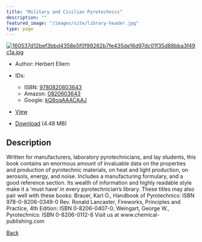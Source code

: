 ```yaml
---
title: "Military and Civilian Pyrotechnics"
description: ""
featured_image: "/images/site/library-header.jpg"
type: page
---
```


<a href="https://drive.google.com/uc?export=view&id=1UM_A2FxHYf4IVY-nHy18gfHqbh5Gw1X3" target="_blank">![160537d12bef3bbd4358e5f0f99262b7fe435de16d97dc01f35d88bba3f49c1a.jpg](https://drive.google.com/uc?export=view&id=1Vn5M-P6zWtWNDrGCVSGntiyU4qNclP9y)</a>
* Author: Herbert Ellern
* IDs:
  * ISBN: <a href="https://www.worldcat.org/isbn/9780820603643" target="_blank">9780820603643</a>
  * Amazon: <a href="https://www.amazon.com/dp/0820603643" target="_blank">0820603643</a>
  * Google: <a href="https://books.google.com/books?id=kQ8oqAAACAAJ" target="_blank">kQ8oqAAACAAJ</a>
* <a href="https://drive.google.com/uc?export=view&id=1UM_A2FxHYf4IVY-nHy18gfHqbh5Gw1X3" target="_blank">View</a>

* [Download](https://drive.google.com/uc?export=download&id=1UM_A2FxHYf4IVY-nHy18gfHqbh5Gw1X3) (4.48 MB)

## Description<div>
<p>Written for manufacturers, laboratory pyrotechnicians, and lay students, this book contains an enormous amount of invaluable data on the properties and production of pyrotechnic materials, on heat and light production, on aerosols, energy, and noise. Includes a manufacturing formulary, and a good reference section. Its wealth of information and highly readable style make it a ‘must have’ in every pyrotechnician’s library. These titles may also pair well with these books: Brauer, Karl O., Handbook of Pyrotechnics: ISBN 978-0-8206-0349-0 Rev. Ronald Lancaster, Fireworks, Principles and Practice, 4th Edition: ISBN 0-8206-0407-0; Weingart, George W., Pyrotechnics: ISBN 0-8206-0112-8 Visit us at www.chemical-publishing.com</p></div>

[Back](/library/)
